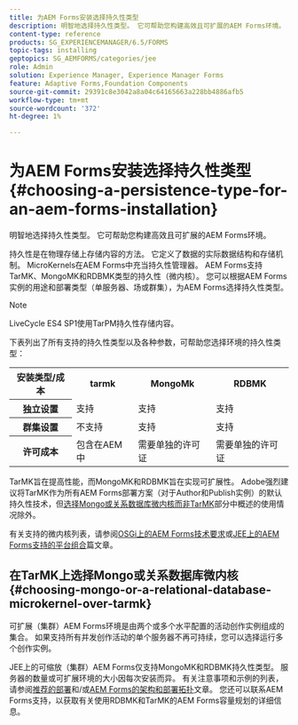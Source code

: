 ```yaml
---
title: 为AEM Forms安装选择持久性类型
description: 明智地选择持久性类型。 它可帮助您构建高效且可扩展的AEM Forms环境。
content-type: reference
products: SG_EXPERIENCEMANAGER/6.5/FORMS
topic-tags: installing
geptopics: SG_AEMFORMS/categories/jee
role: Admin
solution: Experience Manager, Experience Manager Forms
feature: Adaptive Forms,Foundation Components
source-git-commit: 29391c8e3042a8a04c64165663a228bb4886afb5
workflow-type: tm+mt
source-wordcount: '372'
ht-degree: 1%

---
```


# 为AEM Forms安装选择持久性类型 {#choosing-a-persistence-type-for-an-aem-forms-installation}

明智地选择持久性类型。 它可帮助您构建高效且可扩展的AEM Forms环境。

持久性是在物理存储上存储内容的方法。 它定义了数据的实际数据结构和存储机制。 MicroKernels在AEM Forms中充当持久性管理器。 AEM Forms支持TarMK、MongoMK和RDBMK类型的持久性（微内核）。 您可以根据AEM Forms实例的用途和部署类型（单服务器、场或群集），为AEM Forms选择持久性类型。

>[!NOTE]
>
>LiveCycle ES4 SP1使用TarPM持久性存储内容。

下表列出了所有支持的持久性类型以及各种参数，可帮助您选择环境的持久性类型：

<table>
 <tbody>
  <tr>
   <th><strong>安装类型/成本</strong></th>
   <th><strong>tarmk</strong></th>
   <th><strong>MongoMk</strong></th>
   <th><strong>RDBMK</strong></th>
  </tr>
  <tr>
   <th><strong>独立设置</strong></th>
   <td>支持<br /> </td>
   <td>支持</td>
   <td>支持</td>
  </tr>
  <tr>
   <th><strong>群集设置</strong></th>
   <td>不支持</td>
   <td>支持</td>
   <td>支持</td>
  </tr>
  <tr>
   <th><strong>许可成本</strong></th>
   <td>包含在AEM中 </td>
   <td>需要单独的许可证</td>
   <td>需要单独的许可证</td>
  </tr>
 </tbody>
</table>

TarMK旨在提高性能，而MongoMK和RDBMK旨在实现可扩展性。 Adobe强烈建议将TarMK作为所有AEM Forms部署方案（对于Author和Publish实例）的默认持久性技术，但[选择Mongo或关系数据库微内核而非TarMK](#p-choosing-mongo-or-a-relational-database-microkernel-over-tarmk-p)部分中概述的使用情况除外。

有关支持的微内核列表，请参阅[OSGi上的AEM Forms技术要求](/help/sites-deploying/technical-requirements.md)或[JEE上的AEM Forms支持的平台组合](/help/forms/using/aem-forms-jee-supported-platforms.md)篇文章。

## 在TarMK上选择Mongo或关系数据库微内核 {#choosing-mongo-or-a-relational-database-microkernel-over-tarmk}

可扩展（集群）AEM Forms环境是由两个或多个水平配置的活动创作实例组成的集合。 如果支持所有并发创作活动的单个服务器不再可持续，您可以选择运行多个创作实例。

JEE上的可缩放（集群）AEM Forms仅支持MongoMK和RDBMK持久性类型。 服务器的数量或可扩展环境的大小因每次安装而异。 有关注意事项和示例的列表，请参阅[推荐的部署](/help/sites-deploying/recommended-deploys.md)和/或[AEM Forms的架构和部署拓扑](/help/forms/using/aem-forms-architecture-deployment.md)文章。 您还可以联系AEM Forms支持，以获取有关使用RDBMK和TarMK的AEM Forms容量规划的详细信息。
